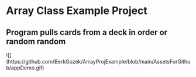 <h1>Array Class Example Project</h1>
<h2>Program pulls cards from a deck in order or random random</h2>
![](https://github.com/BerkGozek/ArrayProjExample/blob/main/AssetsForGithub/appDemo.gif)
